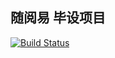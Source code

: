 ## 随阅易 毕设项目

[![Build Status](https://travis-ci.org/whu2017/easyreading.svg?branch=master)](https://travis-ci.org/whu2017/easyreading)

